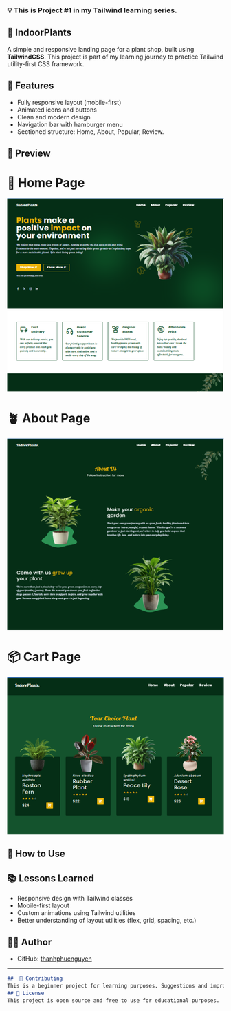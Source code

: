 ### 💡 This is Project #1 in my Tailwind learning series.

## 🌿 IndoorPlants 
A simple and responsive landing page for a plant shop, built using **TailwindCSS**.
This project is part of my learning journey to practice Tailwind utility-first CSS framework.

## 🚀 Features
- Fully responsive layout (mobile-first)
- Animated icons and buttons
- Clean and modern design
- Navigation bar with hamburger menu
- Sectioned structure: Home, About, Popular, Review.

## 📸 Preview
# 🌿 Home Page
![Home](./assets/img/preview_home.PNG)

# 🪴 About Page
![Product](./assets/img/preview_about.PNG)

# 📦 Cart Page
![Cart](./assets/img/preview_cart.PNG)


## 🧾 How to Use
<!-- # 🛠️ Setup TailwindCSS using CLI
### 1. Create the project folder and initialize npm
```bash
    mkdir tailwind-IndorePlants
    cd tailwind-IndorePlants
    npm init -y
```
### 2.  Install TailwindCSS (v3.4.17)
⚡  Detailed documentation: [v3.tailwindcss.com](https://v3.tailwindcss.com/docs/) -->


## 📚 Lessons Learned
- Responsive design with Tailwind classes
- Mobile-first layout
- Custom animations using Tailwind utilities
- Better understanding of layout utilities (flex, grid, spacing, etc.)

## 🧑‍💻 Author
- GitHub: [thanhphucnguyen](https://github.com/thanhphucnguyen-dev)

---
```markdown
##  🤝 Contributing
This is a beginner project for learning purposes. Suggestions and improvements are welcome!
## 📜 License
This project is open source and free to use for educational purposes.